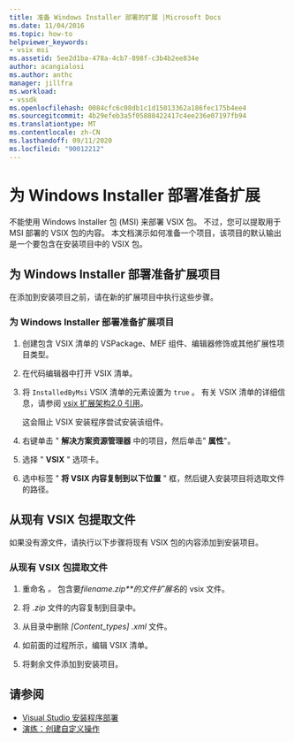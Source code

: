 ```yaml
---
title: 准备 Windows Installer 部署的扩展 |Microsoft Docs
ms.date: 11/04/2016
ms.topic: how-to
helpviewer_keywords:
- vsix msi
ms.assetid: 5ee2d1ba-478a-4cb7-898f-c3b4b2ee834e
author: acangialosi
ms.author: anthc
manager: jillfra
ms.workload:
- vssdk
ms.openlocfilehash: 0084cfc6c08db1c1d15013362a186fec175b4ee4
ms.sourcegitcommit: 4b29efeb3a5f05888422417c4ee236e07197fb94
ms.translationtype: MT
ms.contentlocale: zh-CN
ms.lasthandoff: 09/11/2020
ms.locfileid: "90012212"
---
```

# <a name="prepare-extensions-for-windows-installer-deployment"></a>为 Windows Installer 部署准备扩展
不能使用 Windows Installer 包 (MSI) 来部署 VSIX 包。 不过，您可以提取用于 MSI 部署的 VSIX 包的内容。 本文档演示如何准备一个项目，该项目的默认输出是一个要包含在安装项目中的 VSIX 包。

## <a name="prepare-an-extension-project-for-windows-installer-deployment"></a>为 Windows Installer 部署准备扩展项目
 在添加到安装项目之前，请在新的扩展项目中执行这些步骤。

### <a name="to-prepare-an-extension-project-for-windows-installer-deployment"></a>为 Windows Installer 部署准备扩展项目

1. 创建包含 VSIX 清单的 VSPackage、MEF 组件、编辑器修饰或其他扩展性项目类型。

2. 在代码编辑器中打开 VSIX 清单。

3. 将 `InstalledByMsi` VSIX 清单的元素设置为 `true` 。 有关 VSIX 清单的详细信息，请参阅 [vsix 扩展架构2.0 引用](../extensibility/vsix-extension-schema-2-0-reference.md)。

     这会阻止 VSIX 安装程序尝试安装该组件。

4. 右键单击 " **解决方案资源管理器** 中的项目，然后单击" **属性**"。

5. 选择 " **VSIX** " 选项卡。

6. 选中标签 " **将 VSIX 内容复制到以下位置** " 框，然后键入安装项目将选取文件的路径。

## <a name="extract-files-from-an-existing-vsix-package"></a>从现有 VSIX 包提取文件
 如果没有源文件，请执行以下步骤将现有 VSIX 包的内容添加到安装项目。

### <a name="to-extract-files-from-an-existing-vsix-package"></a>从现有 VSIX 包提取文件

1. 重命名 *。* 包含要*filename.zip**的文件扩展名*的 vsix 文件。

2. 将 *.zip* 文件的内容复制到目录中。

3. 从目录中删除 *[Content_types] .xml* 文件。

4. 如前面的过程所示，编辑 VSIX 清单。

5. 将剩余文件添加到安装项目。

## <a name="see-also"></a>请参阅
- [Visual Studio 安装程序部署](/previous-versions/2kt85ked(v=vs.120))
- [演练：创建自定义操作](/previous-versions/visualstudio/visual-studio-2010/d9k65z2d(v=vs.100))